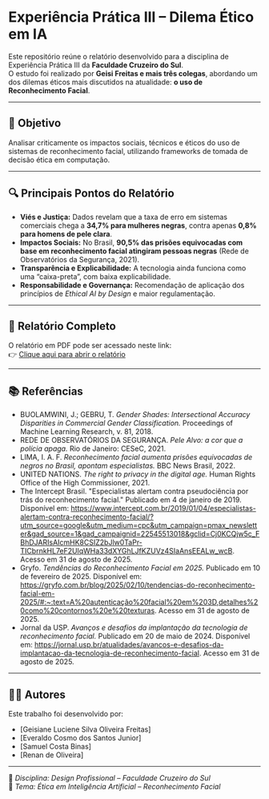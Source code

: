 # Experiência Prática III – Dilema Ético em IA

Este repositório reúne o relatório desenvolvido para a disciplina de Experiência Prática III da **Faculdade Cruzeiro do Sul**.  
O estudo foi realizado por **Geisi Freitas e mais três colegas**, abordando um dos dilemas éticos mais discutidos na atualidade: **o uso de Reconhecimento Facial**.

---

## 📌 Objetivo
Analisar criticamente os impactos sociais, técnicos e éticos do uso de sistemas de reconhecimento facial, utilizando frameworks de tomada de decisão ética em computação.

---

## 🔍 Principais Pontos do Relatório
- **Viés e Justiça:** Dados revelam que a taxa de erro em sistemas comerciais chega a **34,7% para mulheres negras**, contra apenas **0,8% para homens de pele clara**.  
- **Impactos Sociais:** No Brasil, **90,5% das prisões equivocadas com base em reconhecimento facial atingiram pessoas negras** (Rede de Observatórios da Segurança, 2021).  
- **Transparência e Explicabilidade:** A tecnologia ainda funciona como uma “caixa-preta”, com baixa explicabilidade.  
- **Responsabilidade e Governança:** Recomendação de aplicação dos princípios de *Ethical AI by Design* e maior regulamentação.  

---

## 📑 Relatório Completo
O relatório em PDF pode ser acessado neste link:  
👉 [Clique aqui para abrir o relatório](https://drive.google.com/file/d/1flseYwY2KysU9pLnHn2b5I2qGz_0PfB-/view?usp=sharing)

---

## 📚 Referências
- BUOLAMWINI, J.; GEBRU, T. *Gender Shades: Intersectional Accuracy Disparities in Commercial Gender Classification.* Proceedings of Machine Learning Research, v. 81, 2018.  
- REDE DE OBSERVATÓRIOS DA SEGURANÇA. *Pele Alvo: a cor que a polícia apaga.* Rio de Janeiro: CESeC, 2021.  
- LIMA, I. A. F. *Reconhecimento facial aumenta prisões equivocadas de negros no Brasil, apontam especialistas.* BBC News Brasil, 2022.  
- UNITED NATIONS. *The right to privacy in the digital age.* Human Rights Office of the High Commissioner, 2021.
- The Intercept Brasil. "Especialistas alertam contra pseudociência por trás do reconhecimento facial." Publicado em 4 de janeiro de 2019. Disponível em: https://www.intercept.com.br/2019/01/04/especialistas-alertam-contra-reconhecimento-facial/?utm_source=google&utm_medium=cpc&utm_campaign=pmax_newsletter&gad_source=1&gad_campaignid=22545513018&gclid=Cj0KCQjw5c_FBhDJARIsAIcmHK8CSIZ2bJlw0TaPr-TICbrnkHL7eF2UlqWHa33dXYGhLJfKZUVz4SIaAnsEEALw_wcB. Acesso em 31 de agosto de 2025.
- Gryfo. *Tendências do Reconhecimento Facial em 2025.* Publicado em 10 de fevereiro de 2025. Disponível em: https://gryfo.com.br/blog/2025/02/10/tendencias-do-reconhecimento-facial-em-2025/#:~:text=A%20autenticação%20facial%20em%203D,detalhes%20como%20contornos%20e%20texturas. Acesso em 31 de agosto de 2025.
- Jornal da USP. *Avanços e desafios da implantação da tecnologia de reconhecimento facial.* Publicado em 20 de maio de 2024. Disponível em: https://jornal.usp.br/atualidades/avancos-e-desafios-da-implantacao-da-tecnologia-de-reconhecimento-facial. Acesso em 31 de agosto de 2025.


---

## 👩‍🎓 Autores
Este trabalho foi desenvolvido por:  
- [Geisiane Luciene Silva Oliveira Freitas]
- [Everaldo Cosmo dos Santos Junior]  
- [Samuel Costa Binas]  
- [Renan de Oliveira]  

---

📌 *Disciplina: Design Profissional – Faculdade Cruzeiro do Sul*  
📌 *Tema: Ética em Inteligência Artificial – Reconhecimento Facial*  

